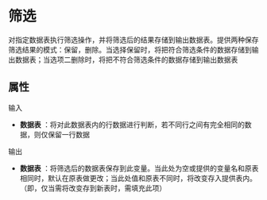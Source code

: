# 筛选

对指定数据表执行筛选操作，并将筛选后的结果存储到输出数据表。提供两种保存筛选结果的模式：保留，删除。当选择保留时，将把符合筛选条件的数据存储到输出数据表；当选项二删除时，将把不符合筛选条件的数据存储到输出数据表

## 属性

输入
- **数据表** ：将对此数据表内的行数据进行判断，若不同行之间有完全相同的数据，则仅保留一行数据

输出
- **数据表** ：将筛选后的数据表保存到此变量。当此处为空或提供的变量名和原表相同时，默认在原表做更改；当此处值和原表不同时，将改变存入提供表内。（即，仅当需将改变存到新表时，需填充此项）

